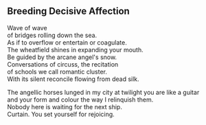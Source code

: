 Breeding Decisive Affection
---------------------------
Wave of wave  
of bridges rolling down the sea.  
As if to overflow or entertain or coagulate.  
The wheatfield shines in expanding your mouth.  
Be guided by the arcane angel's snow.  
Conversations of circuss, the recitation  
of schools we call romantic cluster.  
With its silent reconcile flowing from dead silk.  
  
The angellic horses lunged in my city at twilight you are like a guitar  
and your form and colour the way I relinquish them.  
Nobody here is waiting for the next ship.  
Curtain. You set yourself for rejoicing.  
